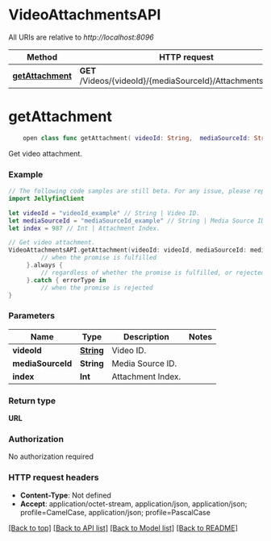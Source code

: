# VideoAttachmentsAPI

All URIs are relative to *http://localhost:8096*

Method | HTTP request | Description
------------- | ------------- | -------------
[**getAttachment**](VideoAttachmentsAPI.md#getattachment) | **GET** /Videos/{videoId}/{mediaSourceId}/Attachments/{index} | Get video attachment.


# **getAttachment**
```swift
    open class func getAttachment( videoId: String,  mediaSourceId: String,  index: Int) -> Promise<URL>
```

Get video attachment.

### Example 
```swift
// The following code samples are still beta. For any issue, please report via http://github.com/OpenAPITools/openapi-generator/issues/new
import JellyfinClient

let videoId = "videoId_example" // String | Video ID.
let mediaSourceId = "mediaSourceId_example" // String | Media Source ID.
let index = 987 // Int | Attachment Index.

// Get video attachment.
VideoAttachmentsAPI.getAttachment(videoId: videoId, mediaSourceId: mediaSourceId, index: index).then {
         // when the promise is fulfilled
     }.always {
         // regardless of whether the promise is fulfilled, or rejected
     }.catch { errorType in
         // when the promise is rejected
}
```

### Parameters

Name | Type | Description  | Notes
------------- | ------------- | ------------- | -------------
 **videoId** | [**String**](.md) | Video ID. | 
 **mediaSourceId** | **String** | Media Source ID. | 
 **index** | **Int** | Attachment Index. | 

### Return type

**URL**

### Authorization

No authorization required

### HTTP request headers

 - **Content-Type**: Not defined
 - **Accept**: application/octet-stream, application/json, application/json; profile=CamelCase, application/json; profile=PascalCase

[[Back to top]](#) [[Back to API list]](../README.md#documentation-for-api-endpoints) [[Back to Model list]](../README.md#documentation-for-models) [[Back to README]](../README.md)

